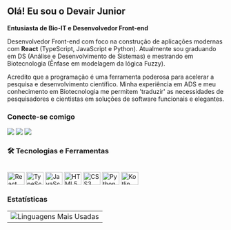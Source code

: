 ## Olá! Eu sou o Devair Junior

**Entusiasta de Bio-IT e Desenvolvedor Front-end**

Desenvolvedor Front-end com foco na construção de aplicações modernas com **React** (TypeScript, JavaScript e Python). Atualmente sou graduando em DS (Análise e Desenvolvimento de Sistemas) e mestrando em Biotecnologia (Ênfase em modelagem da lógica Fuzzy).

Acredito que a programação é uma ferramenta poderosa para acelerar a pesquisa e desenvolvimento científico. Minha experiência em ADS e meu conhecimento em Biotecnologia me permitem 'traduzir' as necessidades de pesquisadores e cientistas em soluções de software funcionais e elegantes.

### Conecte-se comigo
<div> 
  <a href = "mailto:contatodevairjunior@gmail.com" target="_blank"><img src="https://img.shields.io/badge/-Gmail-%23333?style=for-the-badge&logo=gmail&logoColor=white"></a>
  <a href="https://www.linkedin.com/in/devair-junior-b9937a280" target="_blank"><img src="https://img.shields.io/badge/-LinkedIn-%230077B5?style=for-the-badge&logo=linkedin&logoColor=white"></a> 
  <a href="https://instagram.com/devair.junior" target="_blank"><img src="https://img.shields.io/badge/-Instagram-%23E4405F?style=for-the-badge&logo=instagram&logoColor=white"></a>  
</div>

### 🛠️ Tecnologias e Ferramentas
<div style="display: inline_block"><br>
  <img align="center" alt="React" height="30" width="40" src="https://cdn.jsdelivr.net/gh/devicons/devicon/icons/react/react-original.svg">
  <img align="center" alt="TypeScript" height="30" width="40" src="https://cdn.jsdelivr.net/gh/devicons/devicon/icons/typescript/typescript-plain.svg">
  <img align="center" alt="JavaScript" height="30" width="40" src="https://cdn.jsdelivr.net/gh/devicons/devicon/icons/javascript/javascript-plain.svg">
  <img align="center" alt="HTML5" height="30" width="40" src="https://cdn.jsdelivr.net/gh/devicons/devicon/icons/html5/html5-original.svg">
  <img align="center" alt="CSS3" height="30" width="40" src="https://cdn.jsdelivr.net/gh/devicons/devicon/icons/css3/css3-original.svg">  
  <img align="center" alt="Python" height="30" width="40" src="https://cdn.jsdelivr.net/gh/devicons/devicon/icons/python/python-original.svg">
  <img align="center" alt="Kotlin" height="30" width="40" src="https://cdn.jsdelivr.net/gh/devicons/devicon/icons/kotlin/kotlin-original.svg">
</div>

### Estatísticas
<table>
  <tr>
    <!-- <td> <img src="https://github-readme-stats.vercel.app/api?username=DevaJunior&show_icons=true&theme=tokyonight&include_all_commits=true&locale=pt-br" alt="Estatísticas do GitHub"/> </td> -->
    <td><img src="https://github-readme-stats.vercel.app/api/top-langs/?username=DevaJunior&theme=tokyonight&layout=compact" alt="Linguagens Mais Usadas"/></td>
  </tr>
</table>

<!-- <div style="display: inline_block"><br>
  <img align="center" alt="Rafa-React" height="30" width="40" src="https://raw.githubusercontent.com/devicons/devicon/master/icons/react/react-original.svg">
  <img align="center" alt="Rafa-Js" height="30" width="40" src="https://raw.githubusercontent.com/devicons/devicon/master/icons/javascript/javascript-plain.svg">
  <img align="center" alt="Rafa-Ts" height="30" width="40" src="https://raw.githubusercontent.com/devicons/devicon/master/icons/typescript/typescript-plain.svg">
  <img align="center" alt="Rafa-HTML" height="30" width="40" src="https://raw.githubusercontent.com/devicons/devicon/master/icons/html5/html5-original.svg">
  <img align="center" alt="Rafa-CSS" height="30" width="40" src="https://raw.githubusercontent.com/devicons/devicon/master/icons/css3/css3-original.svg">
  <img align="center" alt="Rafa-Python" height="30" width="40" src="https://raw.githubusercontent.com/devicons/devicon/master/icons/python/python-original.svg">
  <img align="center" alt="Rafa-Csharp" height="30" width="40" src="https://raw.githubusercontent.com/devicons/devicon/master/icons/kotlin/kotlin-original.svg">
  <img align="center" alt="Rafa-Csharp" height="30" width="40" src="https://raw.githubusercontent.com/devicons/devicon/master/icons/java/java-original.svg">
</div>
  

<!-- ![Snake animation](httpss://github.com/vrabelk/devairjunior/blob/output/github-contribution-grid-snake.svg)
https://www.youtube.com/watch?v=TsaLQAetPLU -->
